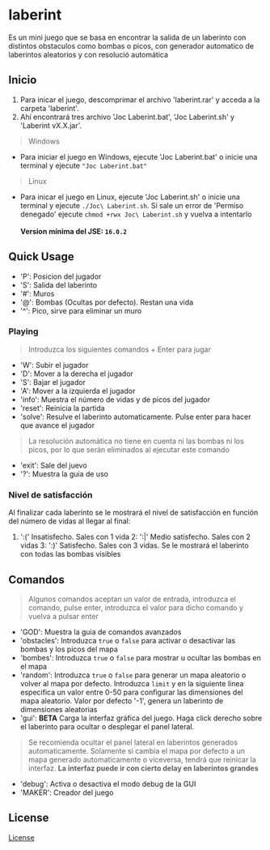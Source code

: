 # laberint
Es un mini juego que se basa en encontrar la salida de un laberinto con distintos obstaculos como bombas o picos, con generador automatico de laberintos aleatorios y con resolució
automática

## Inicio
1. Para inicar el juego, descomprimar el archivo 'laberint.rar' y acceda a la carpeta 'laberint'.
2. Ahí encontrará tres archivo 'Joc Laberint.bat', 'Joc Laberint.sh' y 'Laberint vX.X.jar'.
> Windows
* Para iniciar el juego en Windows, ejecute 'Joc Laberint.bat' o inicie una terminal y ejecute  `"Joc Laberint.bat"`
> Linux
* Para inicar el juego en Linux, ejecute 'Joc Laberint.sh' o inicie una terminal y ejecute `./Joc\ Laberint.sh`. Si sale un error de 'Permiso denegado' ejecute `chmod +rwx Joc\ Laberint.sh` y vuelva a intentarlo
</br></br>**Version mínima del JSE: `16.0.2`**

## Quick Usage
* 'P': Posicion del jugador
* 'S': Salida del laberinto
* '#': Muros
* '@': Bombas (Ocultas por defecto). Restan una vida
* '^': Pico, sirve para eliminar un muro

### Playing
> Introduzca los siguientes comandos + Enter para jugar
* 'W': Subir el jugador
* 'D': Mover a la derecha el jugador
* 'S': Bajar el jugador
* 'A': Mover a la izquierda el jugador
* 'info': Muestra el número de vidas y de picos del jugador
* 'reset': Reinicia la partida
* 'solve': Resulve el laberinto automaticamente. Pulse enter para hacer que avance el jugador
> La resolución automática no tiene en cuenta ni las bombas ni los picos, por lo que serán eliminados al ejecutar este comando
* 'exit': Sale del juevo
* '?': Muestra la guia de uso

### Nivel de satisfacción
Al finalizar cada laberinto se le mostrará el nivel de satisfacción en función del número de vidas al llegar al final:
1. ':(' Insatisfecho. Sales con 1 vida
2: ':|' Medio satisfecho. Sales con 2 vidas
3: ':)' Satisfecho. Sales con 3 vidas. Se le mostrará el laberinto con todas las bombas visibles

## Comandos
> Algunos comandos aceptan un valor de entrada, introduzca el comando, pulse enter, introduzca el valor para dicho comando y vuelva a pulsar enter
* 'GOD': Muestra la guia de comandos avanzados
* 'obstacles': Introduzca `true` o `false` para activar o desactivar las bombas y los picos del mapa
* 'bombes': Introduzca `true` o `false` para mostrar u ocultar las bombas en el mapa
* 'random': Introduzca `true` o `false` para generar un mapa aleatorio o volver al mapa por defecto. Introduzca `limit` y en la siguiente linea especifica un valor entre 0-50 para configurar las dimensiones del mapa aleatorio. Valor por defecto '-1', genera un laberinto de dimensiones aleatorias
* 'gui': **BETA** Carga la interfaz gráfica del juego. Haga click derecho sobre el laberinto para ocultar o desplegar el panel lateral.
> Se recomienda ocultar el panel lateral en laberintos generados automaticamente.
> Solamente si cambia el mapa por defecto a un mapa generado automaticamente o viceversa, tendrá que reinicar la interfaz.
> **La interfaz puede ir con cierto delay en laberintos grandes**
* 'debug': Activa o desactiva el modo debug de la GUI
* 'MAKER': Creador del juego

## License
[License](https://github.com/daniieelgs/laberint/blob/master/LICENSE)
